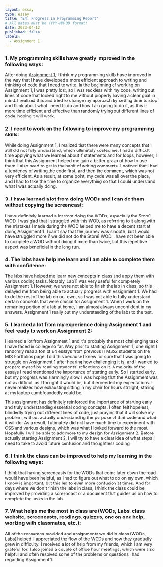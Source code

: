 ```yaml
---
layout: essay
type: essay
title: "E4: Progress in Programming Report"
# All dates must be YYYY-MM-DD format!
date: 2023-04-12
published: false
labels:
  - Assignment 1
---
```


### 1. My programming skills have greatly improved in the following ways:

After doing [Assignment 1](https://dport96.github.io/ITM352/modules/Assignment1/), I think my programming skills have improved in the way that I have developed a more efficient approach to writing and thinking of code that I need to write. In the beginning of working on Assignment 1, I was pretty lost, so I was reckless with my code, writing out lines of code that looked right to me without properly having a clear goal in mind. I realized this and tried to change my approach by setting time to stop and think about what I need to do and how I am going to do it, as this is more time efficient and effective than randomly trying out different lines of code, hoping it will work. 

### 2. I need to work on the following to improve my programming skills:

While doing Assignment 1, I realized that there were many concepts that I still did not fully understand, which ultimately costed me. I had a difficult time applying what we learned about if statements and for loops, however, I think that this Assignment helped me gain a better grasp of how to use them. I also need to get in the habit of writing comments. I noticed that I had a tendency of writing the code first, and then the comment, which was not very efficient. As a result, at some point, my code was all over the place, and I had to take the time to organize everything so that I could understand what I was actually doing. 

### 3. I have learned a lot from doing WODs and I can do them without copying the screencast:

I have definitely learned a lot from doing the WODs, especially the Store1 WOD. I was glad that I struggled with this WOD, as referring to it along with the mistakes I made during the WOD helped me to have a decent start at doing Assignment 1. I can't say that the journey was smooth, but I would have struggled more if we did not do the Store1 WOD. I have not been able to complete a WOD without doing it more than twice, but this repetitive aspect was beneficial in the long run. 

### 4. The labs have help me learn and I am able to complete them with confidence:

The labs have helped me learn new concepts in class and apply them with various coding tasks. Notably, Lab11 was very useful for completely Assignment 1. However, we were not able to finish the lab in class, so this delayed me from being able to actually progress with Assignment 1. We had to do the rest of the lab on our own, so I was not able to fully understand certain concepts that were crucial for Assignment 1. When I work on the remaining portion of a lab at home, I am almost always unconfident in my answers. Assignment 1 really put my understanding of the labs to the test. 

### 5. I learned a lot from my experience doing Assignment 1 and feel ready to work on Assignment 2:

I learned a lot from Assignment 1 and it's probably the most challenging task I have faced in college so far. Way prior to starting Assignment 1, one night I randomly read a ton of E4 essays from previous ITM352 students on the MIS Portfolios page. I did this because I knew for sure that I was going to struggle on Assignment 1 after hearing how challenging it is, and I wanted to prepare myself by reading students' reflections on it. A majority of the essays I read mentioned the importance of starting early. So I started early, but my progress was alarmingly slow. I was hoping that the Assignment was not as difficult as I thought it would be, but it exceeded my expectations. I never realized how exhausting sitting in my chair for hours straight, staring at my laptop dumbfoundedly could be. 

This assignment has definitely reinforced the importance of starting early and truly understanding essential coding concepts. I often felt hopeless, blindedly trying out different lines of code, just praying that it will solve my problem, without actually understanding the purpose of that code and what it will do. As a result, I utimately did not have much time to experiment with CSS and various designs, which was what I looked forward to the most. Hopefully I will be able to add more to my design for Assignment 2. Before actually starting Assignment 2, I will try to have a clear idea of what steps I need to take to avoid future confusion and thoughtless coding. 

### 6. I think the class can be improved to help my learning in the following ways:

I think that having screencasts for the WODs that come later down the road would have been helpful, as I had to figure out what to do on my own, which I know is important, but this led to even more confusion at times. And for days where we don't finish the labs in class, I think the class could be improved by providing a screencast or a document that guides us on how to complete the tasks in the lab. 

### 7. What helps me the most in class are (WODs, Labs, class website, screencasts, readings, quizzes, one on one help, working with classmates, etc.):

All of the resources provided and assignments we did in class (WODs, Labs) helped. I appreciated the flow of the WODs and how they gradually grew in difficulty. I received a lot of help from my friends, which I am very grateful for. I also joined a couple of office hour meetings, which were also helpful and often resolved some of the problems or questions I had regarding Assignment 1. 

